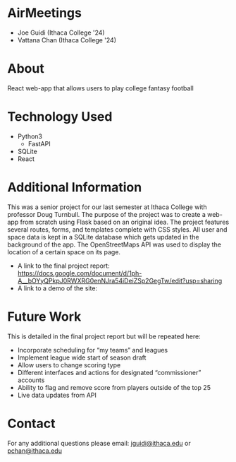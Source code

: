 # AirMeetings
  - Joe Guidi (Ithaca College '24)
  - Vattana Chan (Ithaca College '24)

# About 
React web-app that allows users to play college fantasy football

# Technology Used
  - Python3
    - FastAPI
  - SQLite
  - React
  
# Additional Information
This was a senior project for our last semester at Ithaca College with professor Doug Turnbull. The purpose of the project was to create a web-app from scratch using Flask based on an original idea. The project features several routes, forms, and templates complete with CSS styles. All user and space data is kept in a SQLite database which gets updated in the background of the app. The OpenStreetMaps API was used to display the location of a certain space on its page.

 - A link to the final project report: https://docs.google.com/document/d/1ph-A__bOYyQPkpJ0RWXRG0enNJra54iDeiZSp2GegTw/edit?usp=sharing 
 - A link to a demo of the site: 

# Future Work
This is detailed in the final project report but will be repeated here:
 - Incorporate scheduling for “my teams” and leagues
 - Implement league wide start of season draft
 - Allow users to change scoring type
 - Different interfaces and actions for designated “commissioner” accounts
 - Ability to flag and remove score from players outside of the top 25
 - Live data updates from API 



# Contact
For any additional questions please email: jguidi@ithaca.edu or pchan@ithaca.edu

